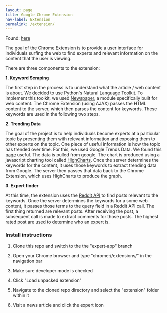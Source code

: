 ```yaml
---
layout: page
title: Google Chrome Extension
nav-label: Extension
permalink: /extension/
---
```


Found: <a target="_blank" href="https://github.com/UKeeeM/CS109-Project-/tree/expert-app">here</a>

The goal of the Chrome Extension is to provide a user interface for individuals surfing the web to find experts and relevant information on the content that the user is viewing.

There are three components to the extension:

<b>1. Keyword Scraping</b>

The first step in the process is to understand what the article / web content is about.  We decided to use Python's Natural Language Toolkit.  To implement this toolkit, we used <a target="_blank" href="https://github.com/codelucas/newspaper">Newspaper</a>, a module specifically built for web content.  The Chrome Extension (using AJAX) passes the HTML content to the server, which then parses the content for keywords.  These keywords are used in the following two steps.

<b>2. Trending Data</b>

The goal of the project is to help individuals become experts at a particular topic by presenting them with relevant information and exposing them to other experts on the topic.  One piece of useful information is how the topic has trended over time.  For this, we used Google Trends Data.  We found this <a target="_blank" href="http://stackoverflow.com/questions/7805711/javascript-json-google-trends-api">page</a> useful.  The data is pulled from google.  The chart is produced using a javascript charting tool called <a href="http://www.highcharts.com/">HighCharts</a>.  Once the server determines the keywords for the content, it uses those keywords to extract trending data from Google.  The server then passes that data back to the Chrome Extension, which uses HighCharts to produce the graph.

<b>3. Expert finder</b>

At this time, the extension uses the <a href="https://www.reddit.com/dev/api">Reddit API</a> to find posts relevant to the keywords.  Once the server determines the keywords for a some web content, it passes those terms to the query field in a Reddit API call.  The first thing returned are relevant posts.  After receiving the post, a subsequent call is made to extract comments for those posts.  The highest rated post are used to determine who an expert is.


### Install instructions

1. Clone this repo and switch to the the "expert-app" branch

2. Open your Chrome browser and type "chrome://extensions/" in the navigation bar

3. Make sure developer mode is checked

4. Click "Load unpacked extension"

5. Navigate to the cloned repo directory and select the "extension" folder within it

6. Visit a news article and click the expert icon

